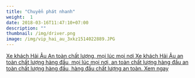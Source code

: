 ```yaml
---
title: "Chuyển phát nhanh"
weight:  1
date: 2018-03-16T11:47:10+07:00
description: ""
thumbnail: /img/driver.png
image: /img/vip_hai_au_3xkz1514022889.JPG
---
```

<a href="/vip-hai-au-hai-phong-ha-noi/" class="link">
	<p class="dib db-l t0 l0 w-80 w-40-l w-6-l tc tl-l vxr-blue db mt4 mt5-l bg-blue o-90 ba br2 pa3 pointer">
	    <span class="f3 f2-l db white">Xe khách Hải Âu</span>
	    <span class="f3 f2-l white db mt2 tc tj-l">An toàn chất lượng, mọi lúc mọi nơi</span>
	    <span class="f6 dn db-l mt2 tj white">Xe khách Hải Âu an toàn chất lượng hàng đầu, mọi lúc mọi nơi, an toàn chất lượng hàng đầu an toàn chất lượng hàng đầu, hàng đầu chất lượng an toàn.</span>
	    <span class="db w4 bg-cta black pa2 br2 mt3 tc o-100">Xem ngay</span>
   </p>
</a>
